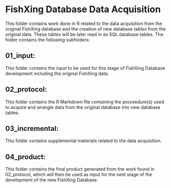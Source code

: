 # FishXing Database Data Acquisition

This folder contains work done in R related to the data acquisition from the original FishXing database and the creation of new database tables from the original data. These tables will be later read in as SQL database tables. The folder contains the following subfolders:

## 01_input:

This folder contains the input to be used for this stage of FishXing Database development including the original FishXing data.

## 02_protocol:

This folder contains the R Markdown file containing the proceedure(s) used to acquire and wrangle data from the original database into new database tables.

## 03_incremental:

This folder contains supplemental materials related to the data acquisition.

## 04_product:

This folder contains the final product generated from the work found in 02_protocol, which will then be used as input for the next stage of the development of the new FishXing Database.